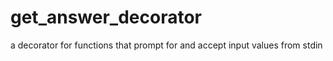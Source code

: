 # get_answer_decorator
a decorator for functions that prompt for and accept input values from stdin
